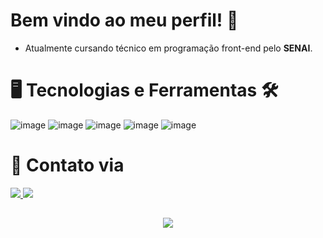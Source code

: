 # Bem vindo ao meu perfil! 🤝

- Atualmente cursando técnico em programação front-end pelo **SENAI**.

# 🖥️ Tecnologias e Ferramentas 🛠️
![image](https://img.shields.io/badge/Adobe%20Photoshop-31A8FF?style=for-the-badge&logo=Adobe%20Photoshop&logoColor=black) ![image](https://img.shields.io/badge/GIT-E44C30?style=for-the-badge&logo=git&logoColor=white) ![image](https://img.shields.io/badge/GitHub-100000?style=for-the-badge&logo=github&logoColor=white) ![image](https://img.shields.io/badge/Trello-0052CC?style=for-the-badge&logo=trello&logoColor=white) ![image](https://img.shields.io/badge/Visual_Studio_Code-0078D4?style=for-the-badge&logo=visual%20studio%20code&logoColor=white)

# 📧 Contato via

<a href = "mailto:rafaell_mirandaa@outlook.com"><img src="https://img.shields.io/badge/Microsoft_Outlook-0078D4?style=for-the-badge&logo=microsoft-outlook&logoColor=white" target="_blank"> <a href="https://t.me/Raffsel" target="_blank"><img src="https://img.shields.io/badge/Telegram-2CA5E0?style=for-the-badge&logo=telegram&logoColor=white"></a>

##

<p align="center"> <img src="https://github-readme-stats.vercel.app/api?username=Raffs-el&show_icons=true&theme=github_dark">
